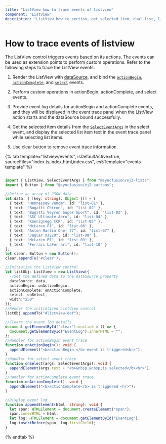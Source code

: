 ```yaml
---
title: "ListView how to trace events of listview"
component: "ListView"
description: "ListView how to section, get selected item, dual list, listview filtering, add & remove items from listview, grid layout using listview, listview drag & drop."
---
```


# How to trace events of listview

The ListView control triggers events based on its actions. The events can be used as extension points to perform
custom operations. Refer to the following steps to trace the ListView events:

1. Render the ListView with
[dataSource](../../api/list-view#datasource), and
bind the [`actionBegin`](../../api/list-view#actionbegin),
[`actionComplete`](../../api/list-view#actioncomplete),
and [`select`](../../api/list-view#select) events.

2. Perform custom operations in actionBegin, actionComplete, and select events.

3. Provide event log details for actionBegin and actionComplete events, and they will be displayed in the event trace panel
when the ListView action starts and the dataSource bound successfully.

4. Get the selected item details from the
[`SelectEventArgs`](../../api/list-view/selectEventArgs) in the
select event, and display the selected list item text in the event trace panel while selecting list items.

5. Use clear button to remove event trace information.

{% tab template="listview/events", isDefaultActive=true, sourceFiles="index.ts,index.html,index.css", es5Template="events-template" %}

```typescript

import { ListView, SelectEventArgs } from "@syncfusion/ej2-lists";
import { Button } from "@syncfusion/ej2-buttons";

//Define an array of JSON data
let data: { [key: string]: Object }[] = [
  { text: "Hennessey Venom", id: "list-01" },
  { text: "Bugatti Chiron", id: "list-02" },
  { text: "Bugatti Veyron Super Sport", id: "list-03" },
  { text: "SSC Ultimate Aero", id: "list-04" },
  { text: "Koenigsegg CCR", id: "list-05" },
  { text: "McLaren F1", id: "list-06" },
  { text: "Aston Martin One- 77", id: "list-07" },
  { text: "Jaguar XJ220", id: "list-08" },
  { text: "McLaren P1", id: "list-09" },
  { text: "Ferrari LaFerrari", id: "list-10" }
];
let clear: Button = new Button();
clear.appendTo('#clear');

//Initialize the ListView control
let listObj: ListView = new ListView({
  //Set the defined data to the dataSource property
  dataSource: data,
  actionBegin: onActionBegin,
  actionComplete: onActionComplete,
  select: onSelect,
  width:"250"
});
//Render the initialized ListView control
listObj.appendTo("#listview-def");

//Clears the event log details
document.getElementById("clear").onclick = () => {
  document.getElementById("EventLog").innerHTML = "";
};
//Handler for actionBegin event trace
function onActionBegin(): void {
  appendElement("<b>actionBegin </b> event is triggered<hr>");
}
//Handler for select event trace
function onSelect(args: SelectEventArgs): void {
  appendElement(args.text + "<b>&nbsp;&nbsp;is selected</b><hr>");
}
//Handler for actionComplete event trace
function onActionComplete(): void {
  appendElement("<b>actionComplete</b> is triggered <hr>");
}

//Display event log
function appendElement(html: string): void {
  let span: HTMLElement = document.createElement("span");
  span.innerHTML = html;
  let log: HTMLElement = document.getElementById("EventLog");
  log.insertBefore(span, log.firstChild);
}

```

{% endtab %}
